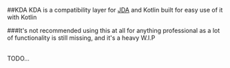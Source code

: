 ##KDA
KDA is a compatibility layer for [JDA](https://github.com/DV8FromTheWorld/JDA) and Kotlin built for easy use of it with Kotlin

###It's not recommended using this at all for anything professional as a lot of functionality is still missing, and it's a heavy W.I.P

<br>
TODO...